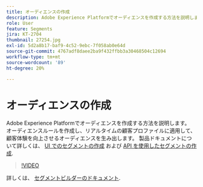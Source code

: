 ```yaml
---
title: オーディエンスの作成
description: Adobe Experience Platformでオーディエンスを作成する方法を説明します。
role: User
feature: Segments
jira: KT-2704
thumbnail: 27254.jpg
exl-id: 5d2a8b17-baf9-4c52-9ebc-7f058ab0e64d
source-git-commit: 4767adf8daee2ba9f432ffbb3a30468504c12694
workflow-type: tm+mt
source-wordcount: '89'
ht-degree: 20%

---
```


# オーディエンスの作成

Adobe Experience Platformでオーディエンスを作成する方法を説明します。 オーディエンスルールを作成し、リアルタイムの顧客プロファイルに適用して、顧客体験を向上させるオーディエンスを生み出します。 製品ドキュメントについて詳しくは、 [UI でのセグメントの作成](https://experienceleague.adobe.com/docs/experience-platform/segmentation/ui/overview.html?lang=ja) および [API を使用したセグメントの作成](https://experienceleague.adobe.com/docs/experience-platform/segmentation/tutorials/create-a-segment.html).

>[!VIDEO](https://video.tv.adobe.com/v/27254?quality=12&learn=on)

詳しくは、 [セグメントビルダーのドキュメント](https://experienceleague.adobe.com/docs/experience-platform/segmentation/ui/segment-builder.html?lang=ja).

